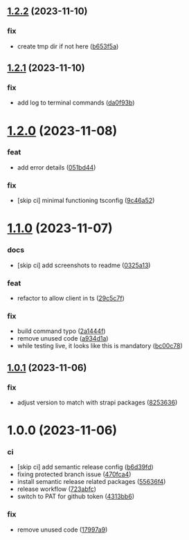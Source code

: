 ## [1.2.2](https://github.com/taskworld/strapi-plugin-import-export-web/compare/v1.2.1...v1.2.2) (2023-11-10)


### fix

* create tmp dir if not here ([b653f5a](https://github.com/taskworld/strapi-plugin-import-export-web/commit/b653f5afdacd178ea5aabcc7ba82e91c2c962472))

## [1.2.1](https://github.com/taskworld/strapi-plugin-import-export-web/compare/v1.2.0...v1.2.1) (2023-11-10)


### fix

* add log to terminal commands ([da0f93b](https://github.com/taskworld/strapi-plugin-import-export-web/commit/da0f93b57ced130a87ec41d6da512cff2e4d76b9))

# [1.2.0](https://github.com/taskworld/strapi-plugin-import-export-web/compare/v1.1.0...v1.2.0) (2023-11-08)


### feat

* add error details ([051bd44](https://github.com/taskworld/strapi-plugin-import-export-web/commit/051bd44c62f1587e950877bfd8f5e6f8bf6da8c9))


### fix

* [skip ci] minimal functioning tsconfig ([9c46a52](https://github.com/taskworld/strapi-plugin-import-export-web/commit/9c46a52766d28b3d2b388d1bd8e958636d31db9e))

# [1.1.0](https://github.com/taskworld/strapi-plugin-import-export-web/compare/v1.0.1...v1.1.0) (2023-11-07)


### docs

* [skip ci] add screenshots to readme ([0325a13](https://github.com/taskworld/strapi-plugin-import-export-web/commit/0325a136a0cd4b44166ab94ca440bd8723c2f089))


### feat

* refactor to allow client in ts ([29c5c7f](https://github.com/taskworld/strapi-plugin-import-export-web/commit/29c5c7fbd3f81cdc149f819e0655b7f5aa572a5b))


### fix

* build command typo ([2a1444f](https://github.com/taskworld/strapi-plugin-import-export-web/commit/2a1444fcb94e8e2ce063c2e0c3f3a9779f594749))
* remove unused code ([a934d1a](https://github.com/taskworld/strapi-plugin-import-export-web/commit/a934d1a605056b93d74bc76d68cc86d8bedb383c))
* while testing live, it looks like this is mandatory ([bc00c78](https://github.com/taskworld/strapi-plugin-import-export-web/commit/bc00c78d4ea7597fcddd5b049637dcd0f96464f0))

## [1.0.1](https://github.com/taskworld/strapi-plugin-import-export-web/compare/v1.0.0...v1.0.1) (2023-11-06)


### fix

* adjust version to match with strapi packages ([8253636](https://github.com/taskworld/strapi-plugin-import-export-web/commit/8253636d0e3f34bf32241f620b0a884d6113054c))

# 1.0.0 (2023-11-06)


### ci

* [skip ci] add semantic release config ([b6d39fd](https://github.com/taskworld/strapi-plugin-import-export-web/commit/b6d39fd5af5501461c98cced853c60b7ae794d90))
* fixing protected branch issue ([470fca4](https://github.com/taskworld/strapi-plugin-import-export-web/commit/470fca4e1387efd57631ec95cc50ca9a73baa566))
* install semantic release related packages ([55636f4](https://github.com/taskworld/strapi-plugin-import-export-web/commit/55636f43d0d39a43853bf876d095ddd4653cf30d))
* release workflow ([723abfc](https://github.com/taskworld/strapi-plugin-import-export-web/commit/723abfc9b4936671d8207b7ec8ed04a2410a7a0e))
* switch to PAT for github token ([4313bb6](https://github.com/taskworld/strapi-plugin-import-export-web/commit/4313bb65f88acf754b448e4042b98089c386ce1e))


### fix

* remove unused code ([17997a9](https://github.com/taskworld/strapi-plugin-import-export-web/commit/17997a9055ebd846c3f27ce8c99148d83270ba59))
